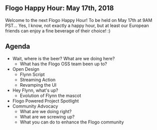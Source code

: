 ## Flogo Happy Hour: May 17th, 2018
Welcome to the next Flogo Happy Hour! To be held on May 17th at 9AM PST... Yes, I know, not exactly a happy hour, but at least our European friends can enjoy a fine beverage of their choice! :)

## Agenda
- Wait, where is the beer? What are we doing here?
  * What has the Flogo OSS team been up to?
- Open Design
  * Flynn Script
  * Streaming Action
  * Revamping the UI
- Hey Flynn, what's up?
  * Evolution of Flynn the mascot
- Flogo Powered Project Spotlight
- Community Advocacy
  * What are we doing right?
  * What are we screwing up?
  * What you can do to enhance the Flogo community
